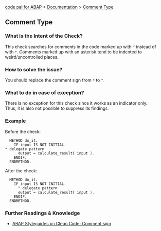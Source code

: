 [code pal for ABAP](../../README.md) > [Documentation](../check_documentation.md) > [Comment Type](comment-type.md)

## Comment Type

### What is the Intent of the Check?

This check searches for comments in the code marked up with `"` instead of with `*`. Comments marked up with an asterisk tend to be indented to weird/uncontrolled places.

### How to solve the issue?

You should replace the comment sign from `*` to `"`.

### What to do in case of exception?
There is no exception for this check since it works as an indicator only. Thus, it is also not possible to suppress its findings.

### Example

Before the check:

```abap
  METHOD do_it.
    IF input IS NOT INITIAL.
* delegate pattern
      output = calculate_result( input ).
    ENDIF.
  ENDMETHOD.
```

After the check:

```abap
  METHOD do_it.
    IF input IS NOT INITIAL.
      " delegate pattern
      output = calculate_result( input ).
    ENDIF.
  ENDMETHOD.
```

### Further Readings & Knowledge

* [ABAP Styleguides on Clean Code: Comment sign](https://github.com/SAP/styleguides/blob/master/clean-abap/CleanABAP.md#comment-with--not-with-)

